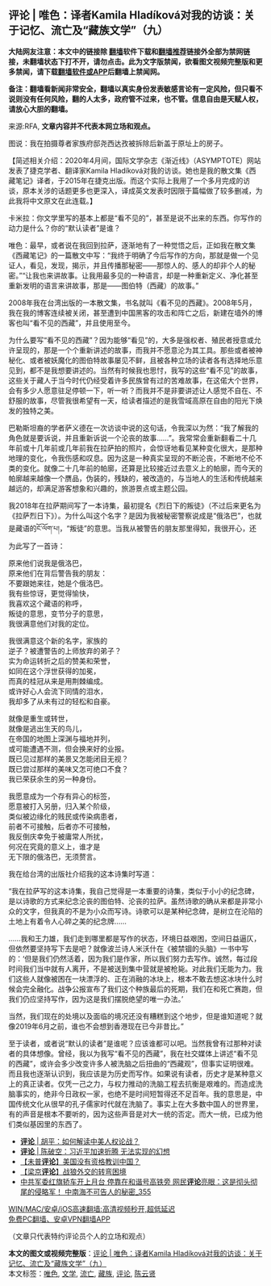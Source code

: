  <h2>评论 | 唯色：译者Kamila Hladíková对我的访谈：关于记忆、流亡及“藏族文学”（九）</h2> <p class="notice"><b>大陆网友注意：本文中的链接除 <a href="https://github.com/bannedbook/fanqiang" >翻墙</a>软件下载和<a href="https://github.com/killgcd/justmysocks/blob/master/README.md">翻墙推荐</a>链接外全部为禁网链接，未翻墙状态下打不开，请勿点击。此为文字版禁闻，欲看图文视频完整版和更多禁闻，请下载<a href="https://github.com/bannedbook/fanqiang">翻墙软件或APP</a>后翻墙上禁闻网。</p><p>备注：翻墙看新闻非常安全，翻墙以真实身份发表敏感言论有一定风险，但只看不说则没有任何风险，翻的人太多，政府管不过来，也不管。信息自由是天赋人权，请放心大胆的翻墙。</b></p>  <div class="entry"> <p>来源:RFA, <strong>文章内容并不代表本网立场和观点。</strong></p> <p>&#22270;&#35828;&#65306;&#25105;&#22312;&#25293;&#25668;&#23562;&#32773;&#23478;&#26063;&#24220;&#37048;&#23591;&#35199;&#36798;&#23388;&#34987;&#25286;&#38500;&#21518;&#26032;&#30422;&#20110;&#21407;&#22336;&#19978;&#30340;&#25151;&#23376;&#12290;             </p> <p>&#12304;&#31616;&#36848;&#30456;&#20851;&#20171;&#32461;&#65306;2020&#24180;4&#26376;&#38388;&#65292;&#22269;&#38469;&#25991;&#23398;&#26434;&#24535;&#12298;&#28176;&#36817;&#32447;&#12299;&#65288;ASYMPTOTE&#65289;&#32593;&#31449;&#21457;&#34920;&#20102;&#25463;&#20811;&#23398;&#32773;&#12289;&#32763;&#35793;&#23478;Kamila Hlad&#237;kov&#225;&#23545;&#25105;&#30340;&#35775;&#35848;&#12290;&#22905;&#20063;&#26159;&#25105;&#30340;&#25955;&#25991;&#38598;&#12298;&#35199;&#34255;&#31508;&#35760;&#12299;&#35793;&#32773;&#65292;&#20110;2015&#24180;&#22312;&#25463;&#20811;&#20986;&#29256;&#12290;&#32780;&#36825;&#20010;&#23454;&#38469;&#19978;&#25105;&#29992;&#20102;&#19968;&#20010;&#22810;&#26376;&#23436;&#25104;&#30340;&#35775;&#35848;&#65292;&#21407;&#26412;&#20851;&#28041;&#30340;&#35805;&#39064;&#26356;&#22810;&#20063;&#26356;&#28145;&#20837;&#65292;&#35793;&#25104;&#33521;&#25991;&#21457;&#34920;&#26102;&#22240;&#38480;&#20110;&#31687;&#24133;&#20570;&#20102;&#36739;&#22810;&#21024;&#20943;&#65292;&#20026;&#27492;&#25105;&#23558;&#20013;&#25991;&#21407;&#25991;&#22312;&#27492;&#36830;&#36733;&#12290;&#12305;</p> <p>&#21345;&#31859;&#25289;&#65306;&#20320;&#25991;&#23398;&#37324;&#20889;&#30340;&#22522;&#26412;&#19978;&#37117;&#26159;&#8220;&#30475;&#19981;&#35265;&#30340;&#8221;&#65292;&#29978;&#33267;&#26159;&#35828;&#19981;&#20986;&#26469;&#30340;&#19996;&#35199;&#12290;&#20320;&#20889;&#20316;&#30340;&#21160;&#21147;&#26159;&#20160;&#20040;&#65311;&#20320;&#30340;&#8220;&#40664;&#35748;&#35835;&#32773;&#8221;&#26159;&#35841;&#65311;</p> <p>&#21807;&#33394;&#65306;&#26368;&#26089;&#65292;&#25110;&#32773;&#35828;&#22312;&#25105;&#22238;&#21040;&#25289;&#33832;&#65292;&#36880;&#28176;&#22320;&#26377;&#20102;&#19968;&#31181;&#35273;&#24735;&#20043;&#21518;&#65292;&#27491;&#22914;&#25105;&#22312;&#25955;&#25991;&#38598;&#12298;&#35199;&#34255;&#31508;&#35760;&#12299;&#30340;&#19968;&#31687;&#25955;&#25991;&#20013;&#20889;&#65306;&#8220;&#25105;&#32456;&#20110;&#26126;&#30830;&#20102;&#20170;&#21518;&#20889;&#20316;&#30340;&#26041;&#21521;&#65292;&#37027;&#23601;&#26159;&#20570;&#19968;&#20010;&#35265;&#35777;&#20154;&#65292;&#30475;&#35265;&#65292;&#21457;&#29616;&#65292;&#25581;&#31034;&#65292;&#24182;&#19988;&#20256;&#25773;&#37027;&#31192;&#23494;&#8212;&#8212;&#37027;&#24778;&#20154;&#30340;&#12289;&#24863;&#20154;&#30340;&#21364;&#38750;&#20010;&#20154;&#30340;&#31192;&#23494;&#12290;&#8221;&#8220;&#35753;&#25105;&#20063;&#26469;&#35762;&#25925;&#20107;&#12290;&#35753;&#25105;&#29992;&#26368;&#22810;&#35265;&#30340;&#19968;&#31181;&#35821;&#35328;&#65292;&#21364;&#26159;&#19968;&#31181;&#37325;&#26032;&#23450;&#20041;&#12289;&#20928;&#21270;&#29978;&#33267;&#37325;&#26032;&#21457;&#26126;&#30340;&#35821;&#35328;&#26469;&#35762;&#25925;&#20107;&#65292;&#37027;&#26159;&#8212;&#8212;&#22270;&#20271;&#29305;&#65288;&#35199;&#34255;&#65289;&#30340;&#25925;&#20107;&#12290;&#8221;</p>  <p>2008&#24180;&#25105;&#22312;&#21488;&#28286;&#20986;&#29256;&#30340;&#19968;&#26412;&#25955;&#25991;&#38598;&#65292;&#20070;&#21517;&#23601;&#21483;&#12298;&#30475;&#19981;&#35265;&#30340;&#35199;&#34255;&#12299;&#12290;2008&#24180;5&#26376;&#65292;&#25105;&#22312;&#25105;&#30340;&#21338;&#23458;&#36830;&#32493;&#34987;&#20851;&#38381;&#65292;&#29978;&#33267;&#36973;&#21040;&#20013;&#22269;&#40657;&#23458;&#30340;&#25915;&#20987;&#21644;&#38453;&#20129;&#20043;&#21518;&#65292;&#26032;&#24314;&#22312;&#22681;&#22806;&#30340;&#21338;&#23458;&#20063;&#21483;&#8220;&#30475;&#19981;&#35265;&#30340;&#35199;&#34255;&#8221;&#65292;&#24182;&#19988;&#20351;&#29992;&#33267;&#20170;&#12290;</p> <p>&#20026;&#20160;&#20040;&#35201;&#20889;&#8220;&#30475;&#19981;&#35265;&#30340;&#35199;&#34255;&#8221;&#65311;&#22240;&#20026;&#33021;&#22815;&#8220;&#30475;&#35265;&#8221;&#30340;&#65292;&#22823;&#22810;&#26159;&#24378;&#26435;&#32773;&#12289;&#27542;&#27665;&#32773;&#25480;&#24847;&#25110;&#20801;&#35768;&#21576;&#29616;&#30340;&#65292;&#37027;&#26159;&#19968;&#20010;&#20010;&#37325;&#26032;&#35762;&#36848;&#30340;&#25925;&#20107;&#65292;&#32780;&#25105;&#24182;&#19981;&#24895;&#24847;&#27814;&#20026;&#20854;&#24037;&#20855;&#12290;&#37027;&#20123;&#25110;&#32773;&#34987;&#31070;&#31192;&#21270;&#12289;&#25110;&#32773;&#34987;&#22934;&#39764;&#21270;&#30340;&#22270;&#20271;&#29305;&#25925;&#20107;&#23649;&#35265;&#19981;&#40092;&#65292;&#19988;&#34987;&#21508;&#31181;&#31435;&#22330;&#30340;&#35835;&#32773;&#21508;&#26377;&#36873;&#25321;&#22320;&#20048;&#24847;&#35265;&#21040;&#65292;&#37117;&#19981;&#26159;&#25105;&#24819;&#35201;&#35762;&#36848;&#30340;&#12290;&#24403;&#28982;&#26377;&#26102;&#20505;&#25105;&#20063;&#24605;&#24534;&#65292;&#25105;&#20889;&#30340;&#36825;&#20123;&#8220;&#30475;&#19981;&#35265;&#8221;&#30340;&#25925;&#20107;&#65292;&#36825;&#20123;&#20851;&#20110;&#34255;&#20154;&#20110;&#24403;&#20170;&#26102;&#20195;&#20173;&#32463;&#21463;&#30528;&#35768;&#22810;&#27665;&#26063;&#26366;&#26377;&#36807;&#30340;&#33510;&#38590;&#25925;&#20107;&#65292;&#22312;&#36825;&#20556;&#22823;&#20010;&#19990;&#30028;&#65292;&#20250;&#26377;&#22810;&#23569;&#20154;&#24895;&#24847;&#39547;&#36275;&#20572;&#39039;&#19968;&#19979;&#65292;&#21548;&#19968;&#21548;&#65311;&#32780;&#25105;&#24182;&#19981;&#26159;&#38750;&#35201;&#35762;&#36848;&#35753;&#20154;&#24863;&#35273;&#19981;&#33258;&#22312;&#12289;&#19981;&#33298;&#26381;&#30340;&#25925;&#20107;&#65292;&#23613;&#31649;&#25105;&#24456;&#24076;&#26395;&#26377;&#19968;&#22825;&#65292;&#32473;&#35835;&#32773;&#25551;&#36848;&#30340;&#26159;&#25105;&#38634;&#22495;&#39640;&#21407;&#22312;&#33258;&#30001;&#30340;&#38451;&#20809;&#19979;&#28949;&#21457;&#30340;&#29420;&#29305;&#20043;&#32654;&#12290;</p> <p>&#24052;&#21202;&#26031;&#22374;&#35028;&#30340;&#23398;&#32773;&#33832;&#20041;&#24503;&#22312;&#19968;&#27425;&#35775;&#35848;&#20013;&#35828;&#30340;&#36825;&#21477;&#35805;&#65292;&#20196;&#25105;&#28145;&#20197;&#20026;&#28982;&#65306;&#8220;&#25105;&#20102;&#35299;&#25105;&#30340;&#35282;&#33394;&#23601;&#26159;&#35201;&#35785;&#35828;&#65292;&#24182;&#19988;&#37325;&#26032;&#35785;&#35828;&#19968;&#20010;&#27814;&#20007;&#30340;&#25925;&#20107;&#8230;&#8230;&#8221;&#12290;&#25105;&#24120;&#24120;&#20250;&#37325;&#26032;&#32763;&#30475;&#20108;&#21313;&#20960;&#24180;&#21069;&#25110;&#21313;&#20960;&#24180;&#21069;&#25110;&#20960;&#24180;&#21069;&#25105;&#22312;&#25289;&#33832;&#25293;&#30340;&#29031;&#29255;&#65292;&#20250;&#24778;&#35766;&#22320;&#30475;&#35265;&#26576;&#31181;&#21464;&#21270;&#24456;&#22823;&#65292;&#26159;&#37027;&#31181;&#22320;&#29702;&#30340;&#21464;&#21270;&#65292;&#20196;&#25105;&#20260;&#24863;&#21644;&#21497;&#24687;&#12290;&#22240;&#20026;&#36825;&#26159;&#19968;&#31181;&#30495;&#23454;&#21576;&#29616;&#30340;&#19981;&#26029;&#27814;&#20007;&#65292;&#19981;&#26029;&#22320;&#19981;&#20262;&#19981;&#31867;&#30340;&#21464;&#21270;&#12290;&#23601;&#20687;&#20108;&#21313;&#20960;&#24180;&#21069;&#30340;&#24085;&#24275;&#65292;&#36824;&#31639;&#26159;&#27604;&#36739;&#25509;&#36817;&#36807;&#21435;&#24847;&#20041;&#19978;&#30340;&#24085;&#24275;&#65292;&#32780;&#20170;&#22825;&#30340;&#24085;&#24275;&#36234;&#26469;&#36234;&#20687;&#19968;&#20010;&#36189;&#21697;&#65292;&#20266;&#35013;&#30340;&#65292;&#27531;&#32570;&#30340;&#65292;&#34987;&#25913;&#36896;&#30340;&#65292;&#19982;&#24403;&#22320;&#20154;&#30340;&#29983;&#27963;&#21644;&#20256;&#32479;&#36234;&#26469;&#36234;&#36828;&#30340;&#65292;&#21364;&#28385;&#36275;&#28216;&#23458;&#24819;&#35937;&#21644;&#20852;&#36259;&#30340;&#65292;&#26053;&#28216;&#26223;&#28857;&#25110;&#20027;&#39064;&#20844;&#22253;&#12290;</p> <p>&#25105;2018&#24180;&#22312;&#25289;&#33832;&#26399;&#38388;&#20889;&#20102;&#19968;&#26412;&#35799;&#38598;&#65292;&#26368;&#21021;&#25552;&#21517;&#12298;&#28872;&#26085;&#19979;&#30340;&#21467;&#24466;&#12299;&#65288;&#19981;&#36807;&#21518;&#26469;&#26356;&#21517;&#20026;&#12298;&#25289;&#33832;&#28872;&#26085;&#19979;&#12299;&#65289;&#12290;&#20026;&#20160;&#20040;&#21483;&#36825;&#20010;&#21517;&#23383;&#65311;&#26159;&#22240;&#20026;&#25105;&#34987;&#31192;&#23494;&#35686;&#23519;&#35828;&#25104;&#26159;&#8220;&#20420;&#27931;&#24052;&#8221;&#65292;&#20063;&#23601;&#26159;&#34255;&#35821;&#30340;&#3908;&#3964;&#3851;&#3939;&#3964;&#3906;&#3851;&#3924;&#3853;&#65292;&#8220;&#21467;&#24466;&#8221;&#30340;&#24847;&#24605;&#12290;&#24403;&#25105;&#20174;&#34987;&#35686;&#21578;&#30340;&#26379;&#21451;&#37027;&#37324;&#24471;&#30693;&#65292;&#25105;&#24456;&#24320;&#24515;&#65292;&#36824;&#20026;&#27492;&#20889;&#20102;&#19968;&#39318;&#35799;&#65306;</p> <p>&#21407;&#26469;&#20182;&#20204;&#35828;&#25105;&#26159;&#20420;&#27931;&#24052;&#65292;<br />&#21407;&#26469;&#20182;&#20204;&#22312;&#32972;&#21518;&#35686;&#21578;&#25105;&#30340;&#26379;&#21451;&#65306;<br />&#19981;&#35201;&#36319;&#22905;&#26469;&#24448;&#65292;&#22905;&#26159;&#20010;&#20420;&#27931;&#24052;&#12290;<br />&#25105;&#26377;&#20123;&#24778;&#35766;&#65292;&#26356;&#35273;&#24471;&#24841;&#24555;&#65292;<br />&#25105;&#21916;&#27426;&#36825;&#20010;&#34255;&#35821;&#30340;&#31216;&#21628;&#65292;<br />&#21467;&#24466;&#30340;&#24847;&#24605;&#65292;&#21464;&#33410;&#20998;&#23376;&#30340;&#24847;&#24605;&#65292;<br />&#25105;&#24456;&#28385;&#24847;&#20182;&#20204;&#23545;&#25105;&#30340;&#23450;&#20301;&#12290;</p>  <p>&#25105;&#24456;&#28385;&#24847;&#36825;&#20010;&#26032;&#30340;&#21517;&#23383;&#65292;&#23478;&#26063;&#30340;<br />&#36870;&#23376;&#65311;&#34987;&#36973;&#35686;&#21578;&#30340;&#19978;&#24072;&#25918;&#24323;&#30340;&#24351;&#23376;&#65311;<br />&#23454;&#20026;&#21629;&#36816;&#36716;&#25240;&#20043;&#21518;&#30340;&#36190;&#32654;&#21644;&#33635;&#35465;&#65292;<br />&#22914;&#21516;&#22312;&#36825;&#20010;&#28014;&#19990;&#33719;&#24471;&#30340;&#21152;&#20885;&#65292;<br />&#32780;&#30495;&#30340;&#26690;&#20896;&#20174;&#26469;&#26159;&#29992;&#33606;&#26840;&#32534;&#25104;&#12290;<br />&#25110;&#35768;&#22909;&#24515;&#20154;&#20250;&#27969;&#19979;&#21516;&#24773;&#30340;&#27882;&#27700;&#65292;<br />&#25105;&#21364;&#22810;&#20102;&#20174;&#26410;&#26377;&#36807;&#30340;&#36731;&#26494;&#21644;&#33258;&#35946;&#12290;</p> <p>&#23601;&#20687;&#26159;&#37325;&#29983;&#25110;&#36716;&#19990;&#65292;<br />&#23601;&#20687;&#26159;&#36867;&#20986;&#29983;&#22825;&#30340;&#40479;&#20799;&#65292;<br />&#22312;&#24093;&#22269;&#30340;&#22320;&#22270;&#19978;&#28145;&#28170;&#19982;&#31119;&#22320;&#24182;&#21015;&#65292;<br />&#25110;&#21487;&#33021;&#36973;&#36935;&#19981;&#27979;&#65292;&#20294;&#20250;&#25442;&#26469;&#22909;&#30340;&#19994;&#25253;&#12290;<br />&#26082;&#24050;&#35265;&#36807;&#37027;&#26679;&#30340;&#32654;&#26223;&#21448;&#24590;&#33021;&#38381;&#30446;&#26080;&#35270;&#65311;<br />&#26082;&#24050;&#23581;&#36807;&#37027;&#26679;&#30340;&#32654;&#21619;&#21448;&#24590;&#21487;&#32477;&#21475;&#19981;&#39135;&#65311;<br />&#25105;&#24050;&#33635;&#33719;&#20313;&#29983;&#30340;&#21478;&#19968;&#31181;&#36523;&#20221;&#12290;</p> <p>&#25105;&#24895;&#24847;&#25104;&#20026;&#19968;&#20010;&#23384;&#26377;&#24322;&#24515;&#30340;&#26631;&#31614;&#65292;<br />&#24895;&#24847;&#34987;&#25171;&#20837;&#21478;&#20876;&#65292;&#24402;&#20837;&#26576;&#20010;&#38454;&#32423;&#65292;<br />&#31867;&#20284;&#34987;&#36793;&#32536;&#21270;&#30340;&#36145;&#27665;&#25110;&#20256;&#26579;&#30149;&#24739;&#32773;&#65292;<br />&#21069;&#32773;&#19981;&#21487;&#25509;&#35302;&#65292;&#21518;&#32773;&#20134;&#19981;&#21487;&#25509;&#35302;&#65292;<br />&#25105;&#21453;&#20498;&#24198;&#24184;&#20813;&#20110;&#34987;&#24248;&#24120;&#20154;&#25152;&#25200;&#65292;<br />&#20309;&#20917;&#22312;&#31350;&#31455;&#30340;&#24847;&#20041;&#19978;&#65292;&#35841;&#25165;&#26159;<br />&#26080;&#19979;&#38480;&#30340;&#20420;&#27931;&#24052;&#65292;&#26080;&#39035;&#36184;&#35328;&#12290;</p> <p>&#25105;&#22312;&#32473;&#21488;&#28286;&#30340;&#20986;&#29256;&#31038;&#20171;&#32461;&#25105;&#30340;&#36825;&#26412;&#35799;&#38598;&#26102;&#20889;&#36947;&#65306;</p> <p>&#8220;&#25105;&#22312;&#25289;&#33832;&#20889;&#30340;&#36825;&#26412;&#35799;&#38598;&#65292;&#25105;&#33258;&#24049;&#35273;&#24471;&#26159;&#19968;&#26412;&#37325;&#35201;&#30340;&#35799;&#38598;&#65292;&#31867;&#20284;&#20110;&#23567;&#23567;&#30340;&#32426;&#24565;&#30865;&#65292;&#26159;&#20197;&#35799;&#27468;&#30340;&#26041;&#24335;&#26469;&#32426;&#24565;&#27814;&#20007;&#30340;&#22270;&#20271;&#29305;&#12289;&#27814;&#20007;&#30340;&#25289;&#33832;&#12290;&#34429;&#28982;&#35799;&#27468;&#30340;&#30830;&#20174;&#26469;&#37117;&#26159;&#38750;&#24120;&#23567;&#20247;&#30340;&#25991;&#23383;&#65292;&#20294;&#25105;&#30495;&#30340;&#19981;&#26159;&#20026;&#23567;&#20247;&#32780;&#20889;&#35799;&#12290;&#35799;&#27468;&#21487;&#20197;&#26159;&#26576;&#31181;&#32426;&#24565;&#30865;&#65292;&#26159;&#26641;&#31435;&#22312;&#27814;&#38519;&#30340;&#22303;&#22320;&#19978;&#26377;&#30528;&#20196;&#20154;&#24515;&#30862;&#20043;&#32654;&#30340;&#32426;&#24565;&#29260;&#8230;&#8230;</p>  <p>&#8230;&#8230;&#25105;&#21644;&#29579;&#21147;&#38596;&#65292;&#25105;&#20204;&#36208;&#21040;&#21738;&#37324;&#37117;&#26159;&#20889;&#20316;&#30340;&#29366;&#24577;&#65292;&#29615;&#22659;&#26085;&#30410;&#33392;&#22256;&#65292;&#31354;&#38388;&#26085;&#30410;&#36924;&#20164;&#65292;&#20294;&#20381;&#28982;&#35201;&#22362;&#25345;&#20889;&#19979;&#21435;&#26159;&#21543;&#65311;&#23601;&#20687;&#27874;&#20848;&#35799;&#20154;&#31859;&#27779;&#20160;&#22312;&#12298;&#34987;&#31105;&#38178;&#30340;&#22836;&#33041;&#12299;&#19968;&#20070;&#20013;&#20889;&#30340;&#65306;&#8216;&#20294;&#26159;&#25105;&#20204;&#20173;&#28982;&#27963;&#30528;&#65292;&#22240;&#20026;&#25105;&#20204;&#26159;&#20316;&#23478;&#65292;&#25152;&#20197;&#25105;&#20204;&#21162;&#21147;&#21435;&#20889;&#20316;&#12290;&#35802;&#28982;&#65292;&#27599;&#36807;&#27573;&#26102;&#38388;&#25105;&#20204;&#24403;&#20013;&#23601;&#26377;&#20154;&#31163;&#24320;&#65292;&#19981;&#26159;&#34987;&#36865;&#21040;&#38598;&#20013;&#33829;&#23601;&#26159;&#34987;&#26538;&#27609;&#12290;&#23545;&#27492;&#25105;&#20204;&#26080;&#33021;&#20026;&#21147;&#12290;&#25105;&#20204;&#36825;&#20123;&#20154;&#23601;&#20687;&#34987;&#22256;&#22312;&#19968;&#22359;&#28418;&#28014;&#30340;&#12289;&#27491;&#22312;&#28040;&#34701;&#30340;&#20912;&#22359;&#19978;&#65292;&#26681;&#26412;&#19981;&#25954;&#21435;&#24819;&#36825;&#20912;&#22359;&#20160;&#20040;&#26102;&#20505;&#20250;&#23436;&#20840;&#34701;&#21270;&#12290;&#25112;&#20105;&#20844;&#25253;&#23459;&#24067;&#20102;&#25105;&#20204;&#36825;&#20010;&#31181;&#26063;&#26368;&#21518;&#30340;&#27515;&#26399;&#65292;&#25105;&#20204;&#22312;&#21644;&#27515;&#20129;&#36187;&#36305;&#65292;&#20294;&#25105;&#20204;&#20173;&#24212;&#22362;&#25345;&#20889;&#20316;&#65292;&#22240;&#20026;&#36825;&#26159;&#25105;&#20204;&#25670;&#33073;&#32477;&#26395;&#30340;&#21807;&#19968;&#21150;&#27861;&#12290;&#8217; </p> <p>&#24403;&#28982;&#65292;&#25105;&#20204;&#29616;&#22312;&#30340;&#22788;&#22659;&#20197;&#21450;&#38754;&#20020;&#30340;&#22659;&#20917;&#36824;&#27809;&#26377;&#31967;&#31957;&#21040;&#36825;&#20010;&#22320;&#27493;&#65292;&#20294;&#26159;&#35841;&#30693;&#36947;&#21602;&#65311;&#23601;&#20687;2019&#24180;6&#26376;&#20043;&#21069;&#65292;&#35841;&#20063;&#19981;&#20250;&#24819;&#21040;&#39321;&#28207;&#29616;&#22312;&#24050;&#20170;&#38750;&#26132;&#27604;&#12290;&#8221;</p> <p>&#33267;&#20110;&#35835;&#32773;&#65292;&#25110;&#32773;&#35828;&#8220;&#40664;&#35748;&#30340;&#35835;&#32773;&#8221;&#26159;&#35841;&#21602;&#65311;&#24212;&#35813;&#35841;&#37117;&#21487;&#20197;&#21543;&#12290;&#24403;&#28982;&#25105;&#26366;&#26377;&#36807;&#37027;&#31181;&#23545;&#35835;&#32773;&#30340;&#20855;&#20307;&#24819;&#20687;&#12290;&#26366;&#32463;&#65292;&#25105;&#20197;&#20026;&#25105;&#20889;&#8220;&#30475;&#19981;&#35265;&#30340;&#35199;&#34255;&#8221;&#65292;&#25105;&#22312;&#31038;&#20132;&#23186;&#20307;&#19978;&#35762;&#36848;&#8220;&#30475;&#19981;&#35265;&#30340;&#35199;&#34255;&#8221;&#65292;&#25110;&#35768;&#20250;&#22810;&#23569;&#25913;&#21464;&#35768;&#22810;&#20154;&#34987;&#27927;&#33041;&#20043;&#21518;&#25197;&#26354;&#30340;&#8220;&#35199;&#34255;&#35266;&#8221;&#65292;&#20294;&#20107;&#23454;&#35777;&#26126;&#24456;&#38590;&#12290;&#32780;&#19988;&#25105;&#20063;&#36880;&#28176;&#35748;&#35782;&#21040;&#65292;&#25105;&#24212;&#35813;&#26159;&#20026;&#21382;&#21490;&#32780;&#20889;&#20316;&#12290;&#22914;&#26524;&#35828;&#26377;&#35835;&#32773;&#65292;&#21382;&#21490;&#25165;&#26159;&#26576;&#31181;&#24847;&#20041;&#19978;&#30340;&#30495;&#27491;&#35835;&#32773;&#12290;&#20165;&#20973;&#19968;&#24049;&#20043;&#21147;&#65292;&#19982;&#26435;&#21147;&#25512;&#21160;&#30340;&#27927;&#33041;&#24037;&#31243;&#21435;&#25239;&#34913;&#26159;&#33392;&#38590;&#30340;&#12290;&#32780;&#36896;&#25104;&#27927;&#33041;&#20107;&#23454;&#30340;&#65292;&#32477;&#38750;&#20170;&#26085;&#25919;&#26435;&#19968;&#23478;&#65292;&#20063;&#32477;&#19981;&#26159;&#26102;&#38388;&#30701;&#26242;&#24471;&#36824;&#19981;&#36275;&#30334;&#24180;&#12290;&#25105;&#30340;&#24847;&#24605;&#26159;&#65292;&#20013;&#22269;&#20256;&#32479;&#25991;&#21270;&#20174;&#24456;&#26089;&#30340;&#23380;&#23376;&#20754;&#23478;&#26102;&#20195;&#23601;&#22312;&#27927;&#33041;&#20102;&#12290;&#20107;&#23454;&#19978;&#22312;&#22823;&#22810;&#25968;&#20013;&#22269;&#20154;&#30340;&#19990;&#30028;&#37324;&#65292;&#26377;&#30340;&#22768;&#38899;&#26159;&#26681;&#26412;&#19981;&#35201;&#21548;&#30340;&#65292;&#22240;&#20026;&#36825;&#20123;&#22768;&#38899;&#26159;&#23545;&#22823;&#19968;&#32479;&#30340;&#21542;&#23450;&#12290;&#32780;&#22823;&#19968;&#32479;&#65292;&#24050;&#25104;&#20026;&#20182;&#20204;&#31867;&#20284;&#22522;&#22240;&#37324;&#30340;&#19996;&#35199;&#20102;&#12290; </p> <ul class='op-related-articles' title='相关阅读'> <li><a href='https://www.bannedbook.org/bnews/ssgc/20210415/1526392.html' target='_blank'><b>评论</b> | 胡平：如何解读中美人权论战？</a></li> <li><a href='https://www.bannedbook.org/bnews/comments/20210415/1526361.html' target='_blank'><b>评论</b> | 陈破空：习近平加速折腾 无法实现的幻想</a></li> <li><a href='https://www.bannedbook.org/bnews/comments/20210414/1526197.html' target='_blank'>【未普<b>评论</b>】美国没有资格教训中国？</a></li> <li><a href='https://www.bannedbook.org/bnews/comments/20210414/1526180.html' target='_blank'>【梁京<b>评论</b>】战狼外交的转弯困境</a></li> <li><a href='https://www.bannedbook.org/bnews/comments/20210414/1525736.html' target='_blank'>中共军委红旗轿车开上月台 停靠在和谐号高铁旁 网民<b>评论</b>亮眼：这是彻头彻尾的侵略军！ 中南海不可告人的秘密_355</a></li> </ul> <p class="texttj"> <a href="https://github.com/bannedbook/fanqiang/wiki/V2ray%E6%9C%BA%E5%9C%BA" target="_blank">WIN/MAC/安卓/iOS高速翻墙:高清视频秒开,超低延迟</a><br/> <a href="https://github.com/bannedbook/fanqiang/wiki/%E7%A6%81%E9%97%BB%E7%BD%91%E5%AE%89%E5%8D%93%E7%BF%BB%E5%A2%99%E6%96%B0%E9%97%BBAPP" target="_blank">免费PC翻墙、安卓VPN翻墙APP</a></p><p>&#65288;&#25991;&#31456;&#21482;&#20195;&#34920;&#29305;&#32422;&#35780;&#35770;&#21592;&#20010;&#20154;&#30340;&#31435;&#22330;&#21644;&#35266;&#28857;&#65289;</p> <a name='sharetosocial'></a>       <div><b>本文的图文或视频完整版</b>：<a href='https://www.bannedbook.org/bnews/comments/20210415/1526389.html'>评论 | 唯色：译者Kamila Hladíková对我的访谈：关于记忆、流亡及“藏族文学”（九）</a></div>  </div><!--END ENTRY--> <div class="postfooter"> <div>本文标签：<a href="https://www.bannedbook.org/bnews/tag/%E5%94%AF%E8%89%B2/" rel="tag">唯色</a>, <a href="https://www.bannedbook.org/bnews/tag/%E6%96%87%E5%AD%A6/" rel="tag">文学</a>, <a href="https://www.bannedbook.org/bnews/tag/%E6%B5%81%E4%BA%A1/" rel="tag">流亡</a>, <a href="https://www.bannedbook.org/bnews/tag/%e8%97%8f%e6%97%8f/" rel="tag">藏族</a>, <a href="https://www.bannedbook.org/bnews/tag/%E8%AF%84%E8%AE%BA/" rel="tag">评论</a>, <a href="https://www.bannedbook.org/bnews/tag/%e9%99%88%e4%ba%91%e8%b4%a4/" rel="tag">陈云贤</a></div>  </div><!--END POSTFOOTER--> 